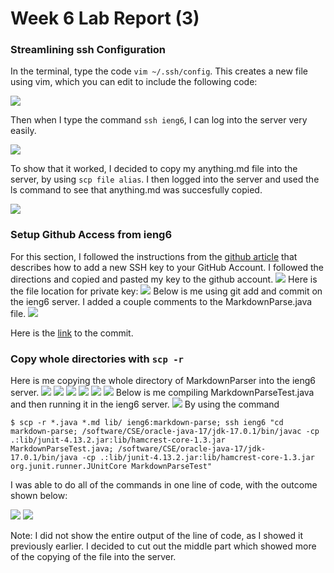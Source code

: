 # Week 6 Lab Report (3)
### Streamlining ssh Configuration
In the terminal, type the code `vim ~/.ssh/config`. This creates a new file using vim, which you can edit to include the following code:

![](image13.png)

Then when I type the command `ssh ieng6`, I can log into the server very easily.

![](image14.png)

To show that it worked, I decided to copy my anything.md file into the server, by using `scp file alias`. I then logged into the server and used the ls command to see that anything.md was succesfully copied.

![](image15.png)

### Setup Github Access from ieng6
For this section, I followed the instructions from the [github article](https://docs.github.com/en/authentication/connecting-to-github-with-ssh/adding-a-new-ssh-key-to-your-github-account) that describes how to add a new SSH key to your GitHub Account. I followed the directions and copied and pasted my key to the github account.
![](image16.png)
Here is the file location for private key:
![](image17.png)
Below is me using git add and commit on the ieng6 server. I added a couple comments to the MarkdownParse.java file.
![](image18.png)

Here is the [link](https://github.com/AusJung/markdown-parser/commit/82860bfd429d1bcbf05b28f00963352e4c636c06) to the commit.

### Copy whole directories with `scp -r`
Here is me copying the whole directory of MarkdownParser into the ieng6 server.
![](image19.1.png)
![](image19.2.png)
![](image19.3.png)
![](image19.4.png)
![](image19.5.png)
![](image19.6.png)
Below is me compiling MarkdownParseTest.java and then running it in the ieng6 server.
![](image20.png)
By using the command 
```
$ scp -r *.java *.md lib/ ieng6:markdown-parse; ssh ieng6 "cd markdown-parse; /software/CSE/oracle-java-17/jdk-17.0.1/bin/javac -cp .:lib/junit-4.13.2.jar:lib/hamcrest-core-1.3.jar MarkdownParseTest.java; /software/CSE/oracle-java-17/jdk-17.0.1/bin/java -cp .:lib/junit-4.13.2.jar:lib/hamcrest-core-1.3.jar org.junit.runner.JUnitCore MarkdownParseTest"   
```
I was able to do all of the commands in one line of code, with the outcome shown below:

![](image21.1.png)
![](image21.2.png)

Note: I did not show the entire output of the line of code, as I showed it previously earlier. I decided to cut out the middle part which showed more of the copying of the file into the server.